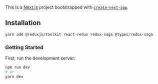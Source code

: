 This is a [Next.js](https://nextjs.org/) project bootstrapped with [`create-next-app`](https://github.com/vercel/next.js/tree/canary/packages/create-next-app).


## Installation
```bash
yarn add @reduxjs/toolkit react-redux redux-saga @types/redux-saga
```
### Getting Started

First, run the development server:

```bash
npm run dev
# or
yarn dev
```
